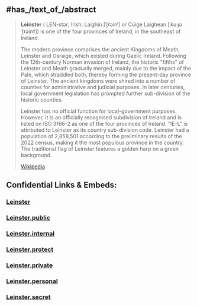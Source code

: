 
## #has_/text_of_/abstract  


> **Leinster** ( LEN-stər; Irish: Laighin [ˈl̪ˠəinʲ] or Cúige Laighean [ˌkuːɟə ˈl̪ˠəinˠ]) 
> is one of the four provinces of Ireland, in the southeast of Ireland. 
>
> The modern province comprises the ancient Kingdoms of Meath, Leinster and Osraige, which existed during Gaelic Ireland.  Following the 12th-century Norman invasion of Ireland, the historic "fifths" of Leinster and Meath gradually merged, mainly due to the impact of the Pale, which straddled both, thereby forming the present-day province of Leinster. The ancient kingdoms were shired into a number of counties for administrative and judicial purposes. In later centuries, local government legislation has prompted further sub-division of the historic counties.
>
> Leinster has no official function for local-government purposes. However, it is an officially recognised subdivision of Ireland and is listed on ISO 3166-2 as one of the four provinces of Ireland. "IE-L" is attributed to Leinster as its country sub-division code.  Leinster had a population of 2,858,501 according to the preliminary results of the 2022 census, making it the most populous province in the country. The traditional flag of Leinster features a golden harp on a green background.
>
> [Wikipedia](https://en.wikipedia.org/wiki/Leinster) 


## Confidential Links & Embeds: 

### [Leinster](/_Standards/Earth/Continent/Europe/Europe~North/Ireland/Ireland,Provinces/Leinster.md) 

### [Leinster.public](/_public/Earth/Continent/Europe/Europe~North/Ireland/Ireland,Provinces/Leinster.public.md) 

### [Leinster.internal](/_internal/Earth/Continent/Europe/Europe~North/Ireland/Ireland,Provinces/Leinster.internal.md) 

### [Leinster.protect](/_protect/Earth/Continent/Europe/Europe~North/Ireland/Ireland,Provinces/Leinster.protect.md) 

### [Leinster.private](/_private/Earth/Continent/Europe/Europe~North/Ireland/Ireland,Provinces/Leinster.private.md) 

### [Leinster.personal](/_personal/Earth/Continent/Europe/Europe~North/Ireland/Ireland,Provinces/Leinster.personal.md) 

### [Leinster.secret](/_secret/Earth/Continent/Europe/Europe~North/Ireland/Ireland,Provinces/Leinster.secret.md)

